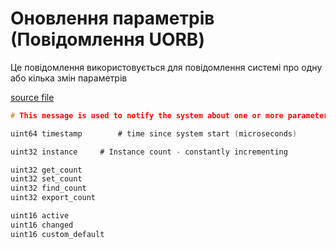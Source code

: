 # Оновлення параметрів (Повідомлення UORB)

Це повідомлення використовується для повідомлення системі про одну або кілька змін параметрів

[source file](https://github.com/PX4/PX4-Autopilot/blob/main/msg/ParameterUpdate.msg)

```c
# This message is used to notify the system about one or more parameter changes

uint64 timestamp		# time since system start (microseconds)

uint32 instance		# Instance count - constantly incrementing

uint32 get_count
uint32 set_count
uint32 find_count
uint32 export_count

uint16 active
uint16 changed
uint16 custom_default

```
